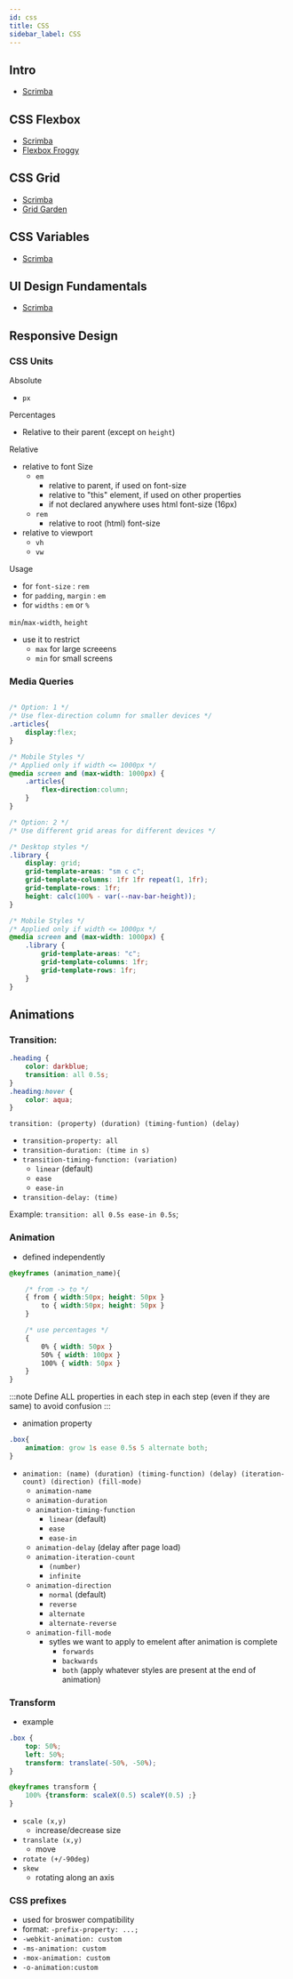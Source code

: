 ```yaml
---
id: css
title: CSS
sidebar_label: CSS
---
```


## Intro

-   [Scrimba](https://scrimba.com/course/gintrotocss)

## CSS Flexbox

-   [Scrimba](https://scrimba.com/course/gflexbox)
-   [Flexbox Froggy](https://flexboxfroggy.com)

## CSS Grid

-   [Scrimba](https://scrimba.com/course/gR8PTE)
-   [Grid Garden](https://cssgridgarden.com/)

## CSS Variables

-   [Scrimba](https://scrimba.com/course/gcssvariables)

## UI Design Fundamentals

-   [Scrimba](https://scrimba.com/course/gdesign)

## Responsive Design

### CSS Units

Absolute

-   `px`

Percentages

-   Relative to their parent (except on `height`)

Relative

-   relative to font Size
    -   `em`
        -   relative to parent, if used on font-size
        -   relative to "this" element, if used on other properties
        -   if not declared anywhere uses html font-size (16px)
    -   `rem`
        -   relative to root (html) font-size
-   relative to viewport
    -   `vh`
    -   `vw`

Usage

-   for `font-size` : `rem`
-   for `padding`, `margin` : `em`
-   for `widths` : `em` or `%`

`min`/`max-width`, `height`

-   use it to restrict
    -   `max` for large screeens
    -   `min` for small screens

### Media Queries

```css title="library.css"

/* Option: 1 */
/* Use flex-direction column for smaller devices */
.articles{
    display:flex;
}

/* Mobile Styles */
/* Applied only if width <= 1000px */
@media screen and (max-width: 1000px) {
    .articles{
        flex-direction:column;
    }
}

/* Option: 2 */
/* Use different grid areas for different devices */

/* Desktop styles */
.library {
    display: grid;
    grid-template-areas: "sm c c";
    grid-template-columns: 1fr 1fr repeat(1, 1fr);
    grid-template-rows: 1fr;
    height: calc(100% - var(--nav-bar-height));
}

/* Mobile Styles */
/* Applied only if width <= 1000px */
@media screen and (max-width: 1000px) {
    .library {
        grid-template-areas: "c";
        grid-template-columns: 1fr;
        grid-template-rows: 1fr;
    }
}
```

## Animations

### Transition:

```css
.heading {
    color: darkblue;
    transition: all 0.5s;
}
.heading:hover {
    color: aqua;
}
```

```transition: (property) (duration) (timing-funtion) (delay)``` 
- ```transition-property: all```
- ```transition-duration: (time in s)```
- ```transition-timing-function: (variation)```
    - ```linear``` (default)
    - ```ease```
    - ```ease-in```
- ```transition-delay: (time)```

Example: ```transition: all 0.5s ease-in 0.5s```;

### Animation

-   defined independently

```css
@keyframes (animation_name){

    /* from -> to */
    { from { width:50px; height: 50px }
        to { width:50px; height: 50px }
    }

    /* use percentages */
    { 
        0% { width: 50px }
        50% { width: 100px }
        100% { width: 50px }
    }
}
```

:::note
Define ALL properties in each step in each step (even if they are same) to avoid confusion
:::

- animation property

```css
.box{
    animation: grow 1s ease 0.5s 5 alternate both;
}
```

- ```animation: (name) (duration) (timing-function) (delay) (iteration-count) (direction) (fill-mode)```
	- ```animation-name```
	- ```animation-duration```
	- ```animation-timing-function```
		- ```linear``` (default)
		- ```ease```
		- ```ease-in```
	- ```animation-delay``` (delay after page load)
	- ```animation-iteration-count```
		- ```(number)```
		- ```infinite```
	- ```animation-direction```
		- ```normal``` (default)
		- ```reverse```
		- ```alternate```
		- ```alternate-reverse```
	- ```animation-fill-mode```
		- sytles we want to apply to emelent after animation is complete
			- ```forwards```
			- ```backwards```
			- ```both``` (apply whatever styles are present at the end of animation)

### Transform

- example

```css
.box {
    top: 50%;
    left: 50%;
    transform: translate(-50%, -50%);
}

@keyframes transform {
    100% {transform: scaleX(0.5) scaleY(0.5) ;}
}
```

- ```scale (x,y)```
	- increase/decrease size
- ```translate (x,y)```
	- move
- ```rotate (+/-90deg)```
- ```skew```
	- rotating along an axis

### CSS prefixes
- used for broswer compatibility
- format: ```-prefix-property: ...;```
- ```-webkit-animation: custom```
- ```-ms-animation: custom```
- ```-mox-animation: custom```
- ```-o-animation:custom```



